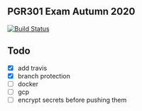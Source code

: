 ## PGR301 Exam Autumn 2020

[![Build Status](https://travis-ci.com/Hannarong98/PGR301-Eksamen-applikasjon.svg?token=DqMpxq41VWvgzW8Fy3oq&branch=master)](https://travis-ci.com/Hannarong98/PGR301-Eksamen-applikasjon)

## Todo

* [x] add travis
* [x] branch protection
* [ ] docker
* [ ] gcp
* [ ] encrypt secrets before pushing them